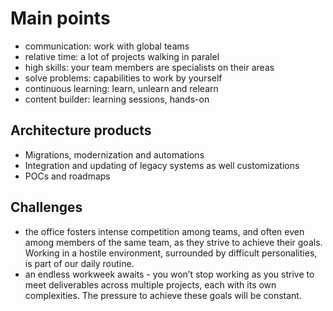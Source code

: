 # Main points
- communication: work with global teams
- relative time: a lot of projects walking in paralel
- high skills: your team members are specialists on their areas
- solve problems: capabilities to work by yourself
- continuous learning: learn, unlearn and relearn
- content builder: learning sessions, hands-on

## Architecture products
- Migrations, modernization and automations
- Integration and updating of legacy systems as well customizations
- POCs and roadmaps

## Challenges
- the office fosters intense competition among teams, and often even among members of the same team, as they strive to achieve their goals. Working in a hostile environment, surrounded by difficult personalities, is part of our daily routine.
- an endless workweek awaits - you won’t stop working as you strive to meet deliverables across multiple projects, each with its own complexities. The pressure to achieve these goals will be constant.
